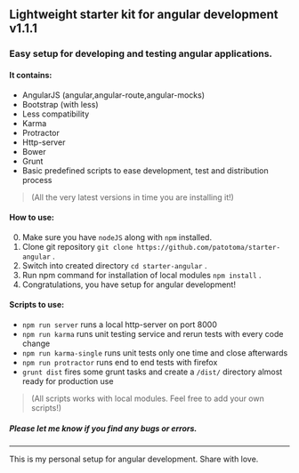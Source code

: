 ## Lightweight starter kit for angular development v1.1.1

### Easy setup for developing and testing angular applications.

#### It contains:
* AngularJS (angular,angular-route,angular-mocks)
* Bootstrap (with less)
* Less compatibility
* Karma
* Protractor
* Http-server
* Bower
* Grunt
* Basic predefined scripts to ease development, test and distribution process

> (All the very latest versions in time you are installing it!)

#### How to use:
0. Make sure you have `nodeJS` along with `npm` installed.
1. Clone git repository `git clone https://github.com/patotoma/starter-angular` .
2. Switch into created directory `cd starter-angular` .
3. Run npm command for installation of local modules `npm install` .
4. Congratulations, you have setup for angular development!

#### Scripts to use:
* `npm run server` runs a local http-server on port 8000
* `npm run karma` runs unit testing service and rerun tests with every code change
* `npm run karma-single` runs unit tests only one time and close afterwards
* `npm run protractor` runs end to end tests with firefox
* `grunt dist` fires some grunt tasks and create a `/dist/` directory almost ready for production use

> (All scripts works with local modules. Feel free to add your own scripts!)

##### Please let me know if you find any bugs or errors.

---
This is my personal setup for angular development. Share with love.